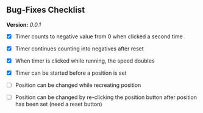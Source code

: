 ## Bug-Fixes Checklist

**Version:** *0.0.1*
- [x] Timer counts to negative value from 0 when clicked a second time
- [x] Timer continues counting into negatives after reset
- [x] When timer is clicked while running, the speed doubles
- [x] Timer can be started before a position is set

- [ ] Position can be changed while recreating position
- [ ] Position can be changed by re-clicking the position button after position has been set (need a reset button)
